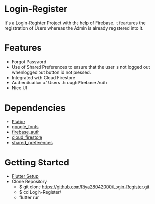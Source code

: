 # Login-Register

It's a Login-Register Project with the help of Firebase. It feartures the registration of Users whereas the Admin is already registered into it.



# Features

- Forgot Password
- Use of Shared Preferences to ensure that the user is not logged out whenlogged out button id not pressed.
- Integrated with Cloud Firestore
- Authentication of Users through Firebase Auth
- Nice UI



# Dependencies

- [Flutter](https://flutter.dev/)
- [google_fonts](https://pub.dev/packages/google_fonts)
- [firebase_auth](https://pub.dev/packages/firebase_auth)
- [cloud_firestore](https://pub.dev/packages/cloud_firestore)
- [shared_preferences](https://pub.dev/packages/shared_preferences)



# Getting Started

- [Flutter Setup](https://flutter.dev/docs/get-started/install)
- Clone Repository <br>
    - $ git clone https://github.com/Riya28042000/Login-Register.git<br>
    - $ cd Login-Register/<br>
    - flutter run<br>
